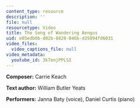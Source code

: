 ```yaml
---
content_type: resource
description: ''
file: null
resourcetype: Video
title: The Song of Wandering Aengus
uid: e05edb0b-d02b-8820-046b-d35094fd6031
video_files:
  video_captions_file: null
video_metadata:
  youtube_id: 3k7enjPPLSI
---
```


**Composer:** Carrie Keach

**Text author:** William Butler Yeats

**Performers:** Janna Baty (voice), Daniel Curtis (piano)